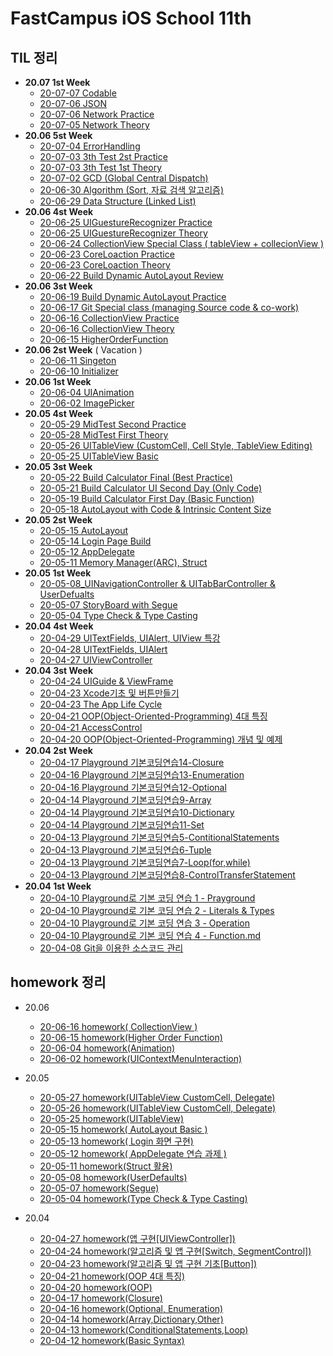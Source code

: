 # FastCampus iOS School 11th



## TIL 정리 

- **20.07 1st Week**
  - [20-07-07 Codable](https://github.com/tootoomaa/FastCampus_IOS_school/blob/master/TIL/note/2020-07-07_Codable)
  - [20-07-06 JSON](https://github.com/tootoomaa/FastCampus_IOS_school/blob/master/TIL/note/2020-07-06_JSON)
  - [20-07-06 Network Practice](https://github.com/tootoomaa/FastCampus_IOS_school/blob/master/TIL/note/2020-07-06_Network_Practice.md)
  - [20-07-05 Network Theory](https://github.com/tootoomaa/FastCampus_IOS_school/blob/master/TIL/note/2020-07-05_Network_Theory.md)
- **20.06 5st Week**
  - [20-07-04 ErrorHandling](https://github.com/tootoomaa/FastCampus_IOS_school/blob/master/TIL/note/2020-07-04_ErrorHandling_Theory.md)
  - [20-07-03 3th Test 2st Practice](https://github.com/tootoomaa/FastCampus_IOS_school/blob/master/TIL/note/2020-07-03_3차테스트_오후.md)
  - [20-07-03 3th Test 1st Theory](https://github.com/tootoomaa/FastCampus_IOS_school/blob/master/TIL/note/2020-07-03_3차테스트_오전.md)
  - [20-07-02 GCD (Global Central Dispatch)](https://github.com/tootoomaa/FastCampus_IOS_school/blob/master/TIL/note/2020-07-02_GCD.md)
  - [20-06-30 Algorithm (Sort, 자료 검색 알고리즘)](https://github.com/tootoomaa/FastCampus_IOS_school/blob/master/TIL/note/2020-06-30_Algorithm.md)
  - [20-06-29 Data Structure (Linked List)](https://github.com/tootoomaa/FastCampus_IOS_school/blob/master/TIL/note/2020-06-29_DataStructure_LinkedList.md)
- **20.06 4st Week**
  - [20-06-25 UIGuestureRecognizer Practice](https://github.com/tootoomaa/FastCampus_IOS_school/blob/master/TIL/note/2020-06-25_UIGuestureRecognizer_Practice.md)
  - [20-06-25 UIGuestureRecognizer Theory](https://github.com/tootoomaa/FastCampus_IOS_school/blob/master/TIL/note/2020-06-25_UIGuestureRecognizer_Theory.md)
  - [20-06-24 CollectionView Special Class ( tableView + collecionView )](https://github.com/tootoomaa/FastCampus_IOS_school/blob/master/TIL/note/2020-06-24_CollectionView특강.md)
  - [20-06-23 CoreLoaction Practice](https://github.com/tootoomaa/FastCampus_IOS_school/blob/master/TIL/note/2020-06-23_CoreLocation_practice.md)
  - [20-06-23 CoreLoaction Theory](https://github.com/tootoomaa/FastCampus_IOS_school/blob/master/TIL/note/2020-06-23_CoreLocation_theory.md)
  - [20-06-22 Build Dynamic AutoLayout Review](https://github.com/tootoomaa/FastCampus_IOS_school/blob/master/TIL/note/2020-06-22_DynamicLayout_Final.md)
- **20.06 3st Week**
  - [20-06-19 Build Dynamic AutoLayout Practice](https://github.com/tootoomaa/FastCampus_IOS_school/blob/master/TIL/note/2020-06-19_DynamicAutolayout.md)
  - [20-06-17 Git Special class (managing Source code & co-work)](https://github.com/tootoomaa/FastCampus_IOS_school/blob/master/TIL/note/2020-06-17_GithubWithCowork.md)
  - [20-06-16 CollectionView Practice](https://github.com/tootoomaa/FastCampus_IOS_school/blob/master/TIL/note/2020-06-16_CollecionView_Practice.md)
  - [20-06-16 CollectionView Theory](https://github.com/tootoomaa/FastCampus_IOS_school/blob/master/TIL/note/2020-06-16_CollecionView.md)
  - [20-06-15 HigherOrderFunction](https://github.com/tootoomaa/FastCampus_IOS_school/blob/master/TIL/note/2020-06-15_HigherOrderFunction)
- **20.06 2st Week** ( Vacation )
  - [20-06-11 Singeton](https://github.com/tootoomaa/FastCampus_IOS_school/blob/master/TIL/note/2020-06-11_Singleton.md)
  - [20-06-10 Initializer](https://github.com/tootoomaa/FastCampus_IOS_school/blob/master/TIL/note/2020-06-10_initalization.md)
- **20.06 1st Week**
  - [20-06-04 UIAnimation](https://github.com/tootoomaa/FastCampus_IOS_school/blob/master/TIL/note/2020-06-04_UIAnimation.md)
  - [20-06-02 ImagePicker](https://github.com/tootoomaa/FastCampus_IOS_school/blob/master/TIL/note/2020-06-02_imagePicker.md)
- **20.05 4st Week**
  - [20-05-29 MidTest Second Practice](https://github.com/tootoomaa/FastCampus_IOS_school/blob/master/TIL/note/2020-05-29_MidTest_Second.md)
  - [20-05-28 MidTest First Theory](https://github.com/tootoomaa/FastCampus_IOS_school/blob/master/TIL/note/2020-05-28_MidTest_first.md)
  - [20-05-26 UITableView (CustomCell, Cell Style, TableView Editing)](https://github.com/tootoomaa/FastCampus_IOS_school/blob/master/TIL/note/2020-05-26_UITableView.md)
  - [20-05-25 UITableView Basic](https://github.com/tootoomaa/FastCampus_IOS_school/blob/master/TIL/note/2020-05-25_UITableView.md)
- **20.05 3st Week**
  - [20-05-22 Build Calculator Final (Best Practice)](https://github.com/tootoomaa/FastCampus_IOS_school/blob/master/TIL/note/2020-05-22_CalculateUIBuild_Final.md)
  - [20-05-21 Build Calculator UI Second Day (Only Code)](https://github.com/tootoomaa/FastCampus_IOS_school/blob/master/TIL/note/2020-05-21_CalculateUIBuild_OnlyCode.md)
  - [20-05-19 Build Calculator First Day (Basic Function)](https://github.com/tootoomaa/FastCampus_IOS_school/blob/master/TIL/note/2020-05-19_CalculateBuild_BasicFunction.md)
  - [20-05-18 AutoLayout with Code & Intrinsic Content Size](https://github.com/tootoomaa/FastCampus_IOS_school/blob/master/TIL/note/2020-05-18_AutoLayout_code&IntrinsicContentSize.md)
- **20.05 2st Week**
  - [20-05-15 AutoLayout](https://github.com/tootoomaa/FastCampus_IOS_school/blob/master/TIL/note/2020-05-15_AutoLayout.md)
  - [20-05-14 Login Page Build](https://github.com/tootoomaa/FastCampus_IOS_school/blob/master/TIL/note/2020-05-14_LoginPage.md)
  - [20-05-12 AppDelegate](https://github.com/tootoomaa/FastCampus_IOS_school/blob/master/TIL/note/2020-05-12_AppDelegate.md)
  - [20-05-11 Memory Manager(ARC), Struct](https://github.com/tootoomaa/FastCampus_IOS_school/blob/master/TIL/note/2020-05-11_ARC&Strucr.md)
- **20.05 1st Week**
  - [20-05-08_UINavigationController & UITabBarController & UserDefualts](https://github.com/tootoomaa/FastCampus_IOS_school/blob/master/TIL/note/2020-05-08_UINavigationController&UITabBarController&UserDefualts.md)
  - [20-05-07 StoryBoard with Segue](https://github.com/tootoomaa/FastCampus_IOS_school/blob/master/TIL/note/2020-05-07_StoryBoardwithSegue.md)
  - [20-05-04 Type Check & Type Casting](https://github.com/tootoomaa/FastCampus_IOS_school/blob/master/TIL/note/2020-05-04_TypeCheck.md)
- **20.04 4st Week**
  - [20-04-29 UITextFields, UIAlert, UIView 특강](https://github.com/tootoomaa/FastCampus_IOS_school/blob/master/TIL/note/2020-04-29_UITextFields&UIAlert&UIView특강.md)
  - [20-04-28 UITextFields, UIAlert](https://github.com/tootoomaa/FastCampus_IOS_school/blob/master/TIL/note/2020-04-28_UITextFields&UIAlert.md)
  - [20-04-27 UIViewController](https://github.com/tootoomaa/FastCampus_IOS_school/blob/master/TIL/note/2020-04-27_UIViewController.md)
- **20.04 3st Week**
  - [20-04-24 UIGuide & ViewFrame](https://github.com/tootoomaa/FastCampus_IOS_school/blob/master/TIL/note/2020-04-24_UIGuide&ViewFrame.md)
  - [20-04-23 Xcode기초 및 버튼만들기](https://github.com/tootoomaa/FastCampus_IOS_school/blob/master/TIL/note/2020-04-23_Xcode기초_버튼만들기.md)
  - [20-04-23 The App Life Cycle](https://github.com/tootoomaa/FastCampus_IOS_school/blob/master/TIL/note/2020-04-23_AppLifeCycle.md)
  - [20-04-21 OOP(Object-Oriented-Programming) 4대 특징](https://github.com/tootoomaa/FastCampus_IOS_school/blob/master/TIL/note/2020-04-21_OOP4대특징.md)
  - [20-04-21 AccessControl](https://github.com/tootoomaa/FastCampus_IOS_school/blob/master/TIL/note/2020-04-21_접근제어.md)
  - [20-04-20 OOP(Object-Oriented-Programming) 개념 및 예제](https://github.com/tootoomaa/FastCampus_IOS_school/blob/master/TIL/note/2020-04-20_OOP개념.md)
- **20.04 2st Week**
  - [20-04-17 Playground 기본코딩연습14-Closure](https://github.com/tootoomaa/FastCampus_IOS_school/blob/master/TIL/note/2020-04-17_Playground기본코딩연습14-Closure.md)
  - [20-04-16 Playground 기본코딩연습13-Enumeration](https://github.com/tootoomaa/FastCampus_IOS_school/blob/master/TIL/note/2020-04-16_Playground기본코딩연습13-enumeration.md)
  - [20-04-16 Playground 기본코딩연습12-Optional](https://github.com/tootoomaa/FastCampus_IOS_school/blob/master/TIL/note/2020-04-16_Playground기본코딩연습12-Optionals.md)
  - [20-04-14 Playground 기본코딩연습9-Array](https://github.com/tootoomaa/FastCampus_IOS_school/blob/master/TIL/note/2020-04-14_Playground기본코딩연습9-Array.md)
  - [20-04-14 Playground 기본코딩연습10-Dictionary](https://github.com/tootoomaa/FastCampus_IOS_school/blob/master/TIL/note/2020-04-14_Playground기본코딩연습10-Dictionary.md)
  - [20-04-14 Playground 기본코딩연습11-Set](https://github.com/tootoomaa/FastCampus_IOS_school/blob/master/TIL/note/2020-04-14_Playground기본코딩연습11-Set.md) 
  - [20-04-13 Playground 기본코딩연습5-ContitionalStatements](https://github.com/tootoomaa/FastCampus_IOS_school/blob/master/TIL/note/2020-04-13_Playground기본코딩연습5-ContitionalStatements.md)
  - [20-04-13 Playground 기본코딩연습6-Tuple](https://github.com/tootoomaa/FastCampus_IOS_school/blob/master/TIL/note/2020-04-13_Playground기본코딩연습6-Tuple.md)
  - [20-04-13 Playground 기본코딩연습7-Loop(for,while)](https://github.com/tootoomaa/FastCampus_IOS_school/blob/master/TIL/note/2020-04-13_Playground기본코딩연습7-Loop(for,while).md)
  - [20-04-13 Playground 기본코딩연습8-ControlTransferStatement](https://github.com/tootoomaa/FastCampus_IOS_school/blob/master/TIL/note/2020-04-13_Playground기본코딩연습8-ControlTransferStatement.md)
- **20.04 1st Week**
	-  [20-04-10 Playground로 기본 코딩 연습 1 - Prayground](https://github.com/tootoomaa/FastCampus_IOS_school/blob/master/TIL/note/2020-04-10_Playground기본코딩연습1-Prayground.md)
  -  [20-04-10 Playground로 기본 코딩 연습 2 - Literals & Types](https://github.com/tootoomaa/FastCampus_IOS_school/blob/master/TIL/note/2020-04-10_Playground기본코딩연습2-Literals&Types.md)
  -  [20-04-10 Playground로 기본 코딩 연습 3 - Operation](https://github.com/tootoomaa/FastCampus_IOS_school/blob/master/TIL/note/2020-04-10_Playground기본코딩연습3-Operation.md) 
  -  [20-04-10 Playground로 기본 코딩 연습 4 - Function.md](https://github.com/tootoomaa/FastCampus_IOS_school/blob/master/TIL/note/2020-04-10_Playground기본코딩연습4-Function.md)
  -  [20-04-08 Git을 이용한 소스코드 관리](https://github.com/tootoomaa/FastCampus_IOS_school/blob/master/TIL/note/2020-04-08_Git을이용한소스코드관리.md)



## homework 정리


- 20.06

  - [20-06-16 homework( CollectionView )](https://github.com/tootoomaa/FastCampus_IOS_school/blob/master/homework/2020-06-16_homework.md)
  - [20-06-15 homework(Higher Order Function)](https://github.com/tootoomaa/FastCampus_IOS_school/blob/master/homework/2020-06-15_homework.md)
   - [20-06-04 homework(Animation)](https://github.com/tootoomaa/FastCampus_IOS_school/blob/master/homework/2020-06-04_homework.md)
    - [20-06-02 homework(UIContextMenuInteraction)](https://github.com/tootoomaa/FastCampus_IOS_school/blob/master/homework/2020-06-02_homework.md)
- 20.05
  - [20-05-27 homework(UITableView CustomCell, Delegate)](https://github.com/tootoomaa/FastCampus_IOS_school/blob/master/homework/2020-05-27_homework.md)
  - [20-05-26 homework(UITableView CustomCell, Delegate)](https://github.com/tootoomaa/FastCampus_IOS_school/blob/master/homework/2020-05-26_homework.md)
  - [20-05-25 homework(UITableView)](https://github.com/tootoomaa/FastCampus_IOS_school/blob/master/homework/2020-05-25_homework.md)
  - [20-05-15 homework( AutoLayout Basic )](https://github.com/tootoomaa/FastCampus_IOS_school/blob/master/homework/2020-05-15_homework.md)
  - [20-05-13 homework( Login 화면 구현)](https://github.com/tootoomaa/FastCampus_IOS_school/blob/master/homework/2020-05-13_homework.md)
  - [20-05-12 homework( AppDelegate 연습 과제 )](https://github.com/tootoomaa/FastCampus_IOS_school/blob/master/homework/2020-05-12_homework.md)
  - [20-05-11 homework(Struct 활용)](https://github.com/tootoomaa/FastCampus_IOS_school/blob/master/homework/2020-05-11_homework.md)
  - [20-05-08 homework(UserDefaults)](https://github.com/tootoomaa/FastCampus_IOS_school/blob/master/homework/2020-05-08_homework.md)
  - [20-05-07 homework(Segue)](https://github.com/tootoomaa/FastCampus_IOS_school/blob/master/homework/2020-05-07_homework.md)
  - [20-05-04 homework(Type Check & Type Casting)](https://github.com/tootoomaa/FastCampus_IOS_school/blob/master/homework/2020-05-04_homework.md)
- 20.04
  - [20-04-27 homework(앱 구현[UIViewController])](https://github.com/tootoomaa/FastCampus_IOS_school/blob/master/homework/2020-04-27_homework.md)
  - [20-04-24 homework(알고리즘 및 앱 구현[Switch, SegmentControl])](https://github.com/tootoomaa/FastCampus_IOS_school/blob/master/homework/2020-04-24_homework.md)
  - [20-04-23 homework(알고리즘 및 앱 구현 기초[Button])](https://github.com/tootoomaa/FastCampus_IOS_school/blob/master/homework/2020-04-23_homework.md)
  - [20-04-21 homework(OOP 4대 특징)](https://github.com/tootoomaa/FastCampus_IOS_school/blob/master/homework/2020-04-21_homework.md)
  - [20-04-20 homework(OOP)](https://github.com/tootoomaa/FastCampus_IOS_school/blob/master/homework/2020-04-20_homework.md)
  - [20-04-17 homework(Closure)](https://github.com/tootoomaa/FastCampus_IOS_school/blob/master/homework/2020-04-17_homework.md)
  - [20-04-16 homework(Optional, Enumeration)](https://github.com/tootoomaa/FastCampus_IOS_school/blob/master/homework/2020-04-16_homework.md)
  - [20-04-14 homework(Array,Dictionary,Other)](https://github.com/tootoomaa/FastCampus_IOS_school/blob/master/homework/2020-04-14_homework.md)
  - [20-04-13 homework(ConditionalStatements,Loop)](https://github.com/tootoomaa/FastCampus_IOS_school/blob/master/homework/2020-04-13_homework.md)
  - [20-04-12 homework(Basic Syntax)](https://github.com/tootoomaa/FastCampus_IOS_school/blob/master/homework/2020-04-12_homework.md)


